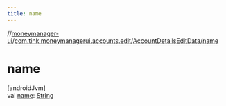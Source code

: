```yaml
---
title: name
---
```

//[moneymanager-ui](../../../index.html)/[com.tink.moneymanagerui.accounts.edit](../index.html)/[AccountDetailsEditData](index.html)/[name](name.html)



# name



[androidJvm]\
val [name](name.html): [String](https://kotlinlang.org/api/latest/jvm/stdlib/kotlin/-string/index.html)




